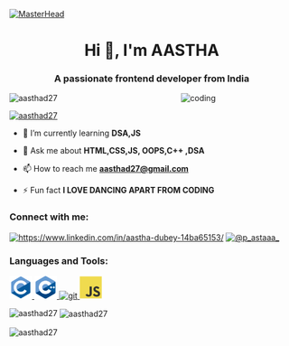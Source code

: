 [![MasterHead](https://wallpapercave.com/wp/wp5128415.jpg
)](https://aasthad27.io
)
<h1 align="center">Hi 👋, I'm AASTHA</h1>
<h3 align="center">A passionate frontend developer from India</h3>
<img align="right" alt="coding" width="200" src="https://repository-images.githubusercontent.com/462900780/0a10af70-6cbf-46df-9071-0ff586a3b1d6">

<p align="left"> <img src="https://komarev.com/ghpvc/?username=aasthad27&label=Profile%20views&color=0e75b6&style=flat" alt="aasthad27" /> </p>

<p align="left"> <a href="https://github.com/ryo-ma/github-profile-trophy"><img src="https://github-profile-trophy.vercel.app/?username=aasthad27" alt="aasthad27" /></a> </p>


- 🌱 I’m currently learning **DSA,JS**

- 💬 Ask me about **HTML,CSS,JS, OOPS,C++ ,DSA**

- 📫 How to reach me **aasthad27@gmail.com**

- ⚡ Fun fact **I LOVE DANCING APART FROM CODING**

<h3 align="left">Connect with me:</h3>
<p align="left">
<a href="https://linkedin.com/in/https://www.linkedin.com/in/aastha-dubey-14ba65153/" target="blank"><img align="center" src="https://raw.githubusercontent.com/rahuldkjain/github-profile-readme-generator/master/src/images/icons/Social/linked-in-alt.svg" alt="https://www.linkedin.com/in/aastha-dubey-14ba65153/" height="30" width="40" /></a>
<a href="https://instagram.com/@p_astaa_" target="blank"><img align="center" src="https://raw.githubusercontent.com/rahuldkjain/github-profile-readme-generator/master/src/images/icons/Social/instagram.svg" alt="@p_astaaa_" height="30" width="40" /></a>
</p>

<h3 align="left">Languages and Tools:</h3>
<p align="left"> <a href="https://www.cprogramming.com/" target="_blank" rel="noreferrer"> <img src="https://raw.githubusercontent.com/devicons/devicon/master/icons/c/c-original.svg" alt="c" width="40" height="40"/> </a> <a href="https://www.w3schools.com/cpp/" target="_blank" rel="noreferrer"> <img src="https://raw.githubusercontent.com/devicons/devicon/master/icons/cplusplus/cplusplus-original.svg" alt="cplusplus" width="40" height="40"/> </a> <a href="https://git-scm.com/" target="_blank" rel="noreferrer"> <img src="https://www.vectorlogo.zone/logos/git-scm/git-scm-icon.svg" alt="git" width="40" height="40"/> </a> <a href="https://developer.mozilla.org/en-US/docs/Web/JavaScript" target="_blank" rel="noreferrer"> <img src="https://raw.githubusercontent.com/devicons/devicon/master/icons/javascript/javascript-original.svg" alt="javascript" width="40" height="40"/> </a> </p>

<p><img align="left" src="https://github-readme-stats.vercel.app/api/top-langs?username=aasthad27&show_icons=true&locale=en&layout=compact" alt="aasthad27" /></p>
<p>&nbsp;<img align="center" src="https://github-readme-stats.vercel.app/api?username=aasthad27&show_icons=true&locale=en" alt="aasthad27" /></p>
<p><img align="center" src="https://github-readme-streak-stats.herokuapp.com/?user=aasthad27&" alt="aasthad27" /></p>

